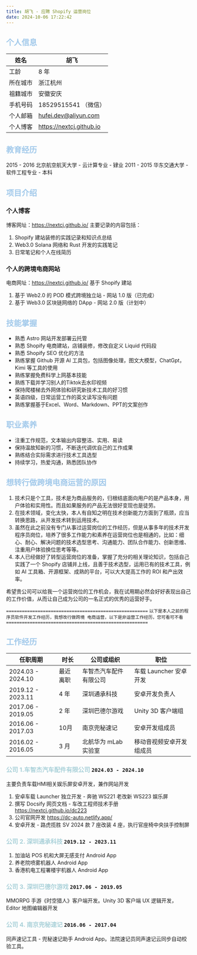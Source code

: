 ```yaml
---
title: 胡飞 - 应聘 Shopify 运营岗位
date: 2024-10-06 17:22:42
---
```


## <font color=#A3CAEB>个人信息</font>

| 姓名   | 胡飞                       |
|------|--------------------------|
| 工龄   | 8 年                      |
| 所在城市 | 浙江杭州                     |
| 祖籍城市 | 安徽安庆                     |
| 手机号码 | 18529515541 （微信）         |
| 个人邮箱 | hufei.dev@aliyun.com     |
| 个人博客 | https://nextcj.github.io |

## <font color=#A3CAEB>教育经历</font>

2015 - 2016 北京航空航天大学 - 云计算专业 - 肄业
2011 - 2015 华东交通大学 - 软件工程专业 - 本科

## <font color=#A3CAEB>项目介绍</font>

### 个人博客

博客网址：https://nextcj.github.io/ 主要记录的内容包括：

1. Shopify 建站装修的实践记录和知识点总结
2. Web3.0 Solana 网络和 Rust 开发的实践笔记
3. 日常笔记和个人在线简历

### 个人的跨境电商网站

电商网址：https://nextcj.github.io/ 基于 Shopify 建站

1. 基于 Web2.0 的 POD 模式跨境独立站 - 网站 1.0 版（已完成）
2. 基于 Web3.0 区块链网络的 DApp - 网站 2.0 版（计划中）

## <font color=#A3CAEB>技能掌握</font>

- 熟悉 Astro 网站开发部署云托管
- 熟悉 Shopify 电商建站，店铺装修，修改自定义 Liquid 代码段
- 熟悉 Shopify SEO 优化的方法
- 熟练掌握 Github 开源 AI 工具包，包括图像处理，图文大模型，ChatGpt，Kimi 等工具的使用
- 熟练掌握免费科学上网基本技能
- 熟练下载并学习别人的Tiktok去水印视频
- 保持爬楼梯去外网体验和研究新技术工具的好习惯
- 英语四级，日常运营工作的英文读写没有问题
- 熟练掌握基于Excel、Word、Markdown、PPT的文案创作

## <font color=#A3CAEB>职业素养</font>

- 注重工作规范，文本输出内容整洁、实用、易读
- 保持温故知新的习惯，不断迭代调优自己的工作成果
- 熟练结合实际需求进行技术工具选型
- 持续学习，热爱沟通，熟悉团队协作

## <font color=#A3CAEB>想转行做跨境电商运营的原因</font>

1. 技术只是个工具，技术是为商品服务的，归根结底面向用户的是产品本身，用户体验和实用性。而且如果服务的产品无法很好变现也是徒劳。
2. 在技术领域，变化太快，本人有自知之明在技术创新能力方面到了瓶颈，应当转换思路，从开发技术转到运用技术。 
3. 虽然在此之前没有专门从事过运营岗位的工作经历，但是从事多年的技术开发程序员岗位，培养了很多工作能力和素养在运营岗位也是相通的，比如：细心、耐心、解决问题的技术选型思考、沟通能力、团队合作能力、创新思维、注重用户体验换位思考等等。 
4. 本人已经做好了转型运营岗位的准备，掌握了充分的相关理论知识，包括自己实践了一个 Shopify 店铺并上线，且善于技术选型，运用已有的技术工具，例如 AI 工具箱、开源框架、成熟的平台，可以大大提高工作的 ROI 和产出效率。

希望贵公司可以给我一个运营岗位的工作机会，我在试用期必然会好好表现出自己的工作价值，从而让自己成为公司的一名正式的优秀的运营好手。

`======================================================`
` 以下是本人之前的程序员软件开发工作经历，我想改行做跨境
电商运营，以下是非运营工作经历，您可看可不看 `
`======================================================`

## <font color=#A3CAEB>工作经历</font>

| 任职周期              | 时长   | 公司或组织         | 职位               |
|-------------------|------|---------------|------------------|
| 2024.03 - 2024.10 | 最近离职 | 车智杰汽车配件有限公司   | 车载 Launcher 安卓开发 |
| 2019.12 - 2023.11 | 4 年  | 深圳通承科技        | 安卓开发负责人          |
| 2017.06 - 2019.05 | 2 年  | 深圳巴德尔游戏       | Unity 3D 客户端组    |
| 2016.06 - 2017.03 | 10月  | 南京兜秘速记        | 安卓开发组成员          |
| 2016.02 - 2016.05 | 3 月  | 北航华为 mLab 实验室 | 移动音视频安卓开发组成员     |

### <font color=#AAD1D9>公司 1.车智杰汽车配件有限公司</font> `2024.03 - 2024.10`

主要负责车载HMI相关娱乐屏安卓开发，兼作网站开发

1. 安卓车载 Launcher 独立开发 - 奔驰 WS221 老改新 WS223 娱乐屏
2. 撰写 Docsify 网页文档 - 车改工程师技术手册 https://nextcj.github.io/dc223
3. 公司官网开发 https://dc-auto.netlify.app/
4. 安卓开发 - 路虎揽胜 SV 2024 款 7 座改装 4 座，执行官座椅中央扶手控制屏

### <font color=#AAD1D9>公司 2. 深圳通承科技</font> `2019.12 - 2023.11`

1. 加油站 POS 机和大屏无感支付 Android App
2. 养老院喷雾机器人 Android App
3. 香港机电工程署楼宇机器人 Android App

### <font color=#AAD1D9>公司 3. 深圳巴德尔游戏</font> `2017.06 - 2019.05`

MMORPG 手游《时空猎人》客户端开发。Unity 3D 客户端 UX 逻辑开发，Editor 地图编辑器开发

### <font color=#AAD1D9>公司 4. 南京兜秘速记</font> `2016.06 - 2017.04`

同声速记工具 - 兜秘速记助手 Android App。法院速记员同声速记云同步自动校验工具。